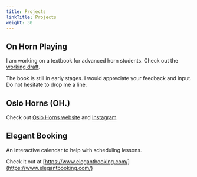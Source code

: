 ```yaml
---
title: Projects
linkTitle: Projects
weight: 30
---
```


## On Horn Playing

I am working on a textbook for advanced horn students. Check out the [working draft](https://hornclass.info).

The book is still in early stages. I would appreciate your feedback and input. Do not hesitate to drop me a line.

## Oslo Horns (OH.)

Check out [Oslo Horns website](http://oslohorns.com) and [Instagram](https://www.instagram.com/oslohorns/)

## Elegant Booking

An interactive calendar to help with scheduling lessons.

Check it out at [https://www.elegantbooking.com/](https://www.elegantbooking.com/)
